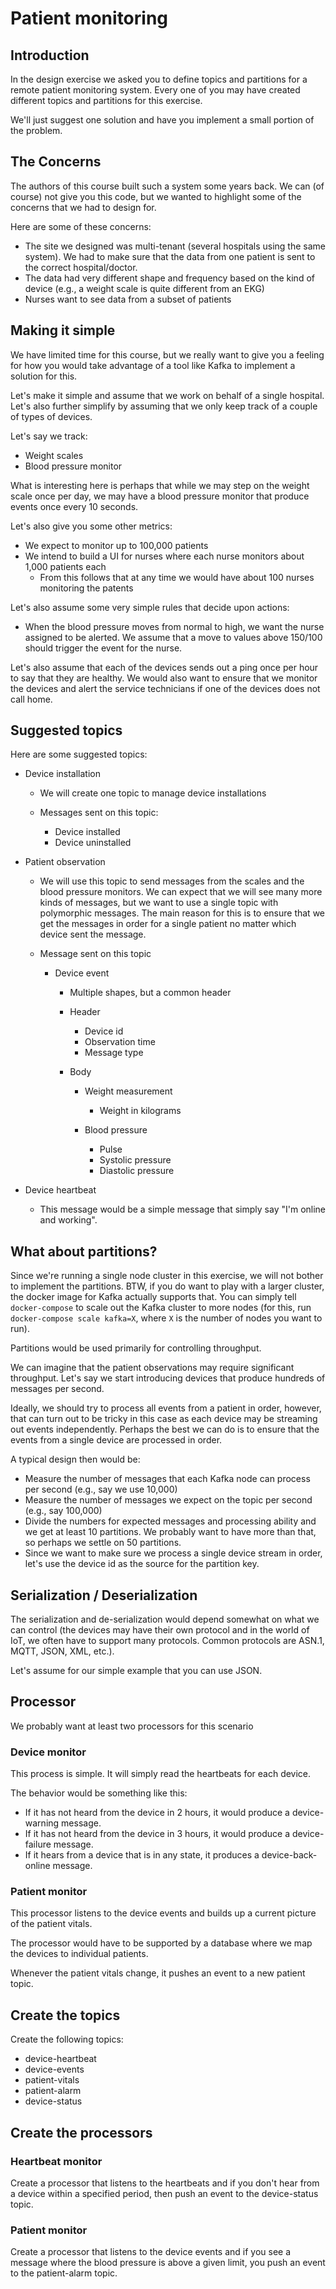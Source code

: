 # Patient monitoring

## Introduction

In the design exercise we asked you to define topics and partitions for a remote patient monitoring system. Every one of
you may have created different topics and partitions for this exercise.

We'll just suggest one solution and have you implement a small portion of the problem.

## The Concerns

The authors of this course built such a system some years back. We can (of course) not give you this code, but we wanted
to highlight some of the concerns that we had to design for.

Here are some of these concerns:

- The site we designed was multi-tenant (several hospitals using the same system). We had to make sure that the data
  from one patient is sent to the correct hospital/doctor.
- The data had very different shape and frequency based on the kind of device (e.g., a weight scale is quite different
  from an EKG)
- Nurses want to see data from a subset of patients

## Making it simple

We have limited time for this course, but we really want to give you a feeling for how you would take advantage of a
tool like Kafka to implement a solution for this.

Let's make it simple and assume that we work on behalf of a single hospital. Let's also further simplify by assuming
that we only keep track of a couple of types of devices.

Let's say we track:

- Weight scales
- Blood pressure monitor

What is interesting here is perhaps that while we may step on the weight scale once per day, we may have a blood
pressure monitor that produce events once every 10 seconds.

Let's also give you some other metrics:

- We expect to monitor up to 100,000 patients
- We intend to build a UI for nurses where each nurse monitors about 1,000 patients each
    - From this follows that at any time we would have about 100 nurses monitoring the patents

Let's also assume some very simple rules that decide upon actions:

- When the blood pressure moves from normal to high, we want the nurse assigned to be alerted. We assume that a move to
  values above 150/100 should trigger the event for the nurse.

Let's also assume that each of the devices sends out a ping once per hour to say that they are healthy. We would also
want to ensure that we monitor the devices and alert the service technicians if one of the devices does not call home.

## Suggested topics

Here are some suggested topics:

- Device installation

    - We will create one topic to manage device installations
    - Messages sent on this topic:

        - Device installed
        - Device uninstalled

- Patient observation

    - We will use this topic to send messages from the scales and the blood pressure monitors. We can expect that we
      will see many more kinds of messages, but we want to use a single topic with polymorphic messages. The main reason
      for this is to ensure that we get the messages in order for a single patient no matter which device sent the
      message.
    - Message sent on this topic

        - Device event

            - Multiple shapes, but a common header
            - Header

                - Device id
                - Observation time
                - Message type

            - Body

                - Weight measurement

                    - Weight in kilograms

                - Blood pressure

                    - Pulse
                    - Systolic pressure
                    - Diastolic pressure

- Device heartbeat

    - This message would be a simple message that simply say "I'm online and working".

## What about partitions?

Since we're running a single node cluster in this exercise, we will not bother to implement the partitions. BTW, if you
do want to play with a larger cluster, the docker image for Kafka actually supports that. You can simply
tell `docker-compose` to scale out the Kafka cluster to more nodes (for this, run `docker-compose scale kafka=X`, where
`X` is the number of nodes you want to run).

Partitions would be used primarily for controlling throughput.

We can imagine that the patient observations may require significant throughput. Let's say we start introducing devices
that produce hundreds of messages per second.

Ideally, we should try to process all events from a patient in order, however, that can turn out to be tricky in this
case as each device may be streaming out events independently. Perhaps the best we can do is to ensure that the events
from a single device are processed in order.

A typical design then would be:

- Measure the number of messages that each Kafka node can process per second (e.g., say we use 10,000)
- Measure the number of messages we expect on the topic per second (e.g., say 100,000)
- Divide the numbers for expected messages and processing ability and we get at least 10 partitions. We probably want to
  have more than that, so perhaps we settle on 50 partitions.
- Since we want to make sure we process a single device stream in order, let's use the device id as the source for the
  partition key.

## Serialization / Deserialization

The serialization and de-serialization would depend somewhat on what we can control (the devices may have their own
protocol and in the world of IoT, we often have to support many protocols. Common protocols are ASN.1, MQTT, JSON, XML,
etc.).

Let's assume for our simple example that you can use JSON.

## Processor

We probably want at least two processors for this scenario

### Device monitor

This process is simple. It will simply read the heartbeats for each device.

The behavior would be something like this:

- If it has not heard from the device in 2 hours, it would produce a device-warning message.
- If it has not heard from the device in 3 hours, it would produce a device-failure message.
- If it hears from a device that is in any state, it produces a device-back-online message.

### Patient monitor

This processor listens to the device events and builds up a current picture of the patient vitals.

The processor would have to be supported by a database where we map the devices to individual patients.

Whenever the patient vitals change, it pushes an event to a new patient topic.

## Create the topics

Create the following topics:

- device-heartbeat
- device-events
- patient-vitals
- patient-alarm
- device-status

## Create the processors

### Heartbeat monitor

Create a processor that listens to the heartbeats and if you don't hear from a device within a specified period, then
push an event to the device-status topic.

### Patient monitor

Create a processor that listens to the device events and if you see a message where the blood pressure is above a given
limit, you push an event to the patient-alarm topic.

